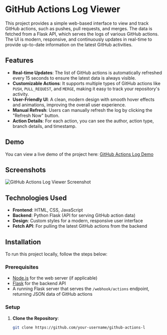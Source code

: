# GitHub Actions Log Viewer

This project provides a simple web-based interface to view and track GitHub actions, such as pushes, pull requests, and merges. The data is fetched from a Flask API, which serves the logs of various GitHub actions. The UI is modern, responsive, and continuously updates in real-time to provide up-to-date information on the latest GitHub activities.

## Features

- **Real-time Updates**: The list of GitHub actions is automatically refreshed every 15 seconds to ensure the latest data is always visible.
- **Customizable Actions**: It supports multiple types of GitHub actions like `PUSH`, `PULL_REQUEST`, and `MERGE`, making it easy to track your repository's activity.
- **User-Friendly UI**: A clean, modern design with smooth hover effects and animations, improving the overall user experience.
- **Manual Refresh**: Users can manually refresh the log by clicking the "Refresh Now" button.
- **Action Details**: For each action, you can see the author, action type, branch details, and timestamp.

## Demo

You can view a live demo of the project here: [GitHub Actions Log Demo](#)

## Screenshots

![GitHub Actions Log Viewer Screenshot](screenshot.png)

## Technologies Used

- **Frontend**: HTML, CSS, JavaScript
- **Backend**: Python Flask (API for serving GitHub action data)
- **Design**: Custom styles for a modern, responsive user interface
- **Fetch API**: For pulling the latest GitHub actions from the backend

## Installation

To run this project locally, follow the steps below:

### Prerequisites

- [Node.js](https://nodejs.org/) for the web server (if applicable)
- [Flask](https://flask.palletsprojects.com/) for the backend API
- A running Flask server that serves the `/webhook/actions` endpoint, returning JSON data of GitHub actions

### Setup

1. **Clone the Repository**:

   ```bash
   git clone https://github.com/your-username/github-actions-l
